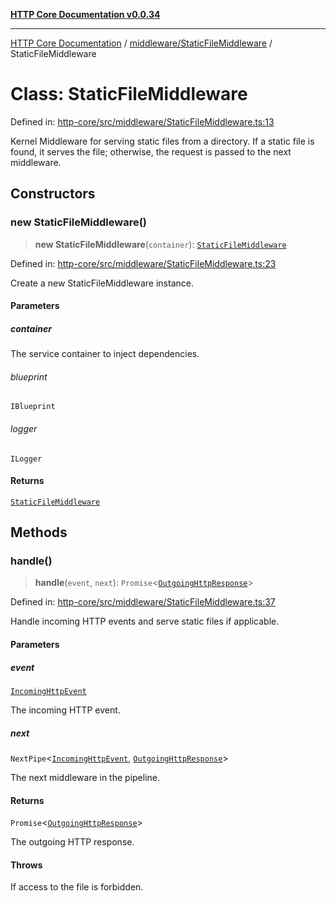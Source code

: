 [**HTTP Core Documentation v0.0.34**](../../../README.md)

***

[HTTP Core Documentation](../../../modules.md) / [middleware/StaticFileMiddleware](../README.md) / StaticFileMiddleware

# Class: StaticFileMiddleware

Defined in: [http-core/src/middleware/StaticFileMiddleware.ts:13](https://github.com/stonemjs/http-core/blob/16d44b2a21e4f4bf5742d6461b8beebcd7cc1d0b/src/middleware/StaticFileMiddleware.ts#L13)

Kernel Middleware for serving static files from a directory.
If a static file is found, it serves the file; otherwise, the request is passed to the next middleware.

## Constructors

### new StaticFileMiddleware()

> **new StaticFileMiddleware**(`container`): [`StaticFileMiddleware`](StaticFileMiddleware.md)

Defined in: [http-core/src/middleware/StaticFileMiddleware.ts:23](https://github.com/stonemjs/http-core/blob/16d44b2a21e4f4bf5742d6461b8beebcd7cc1d0b/src/middleware/StaticFileMiddleware.ts#L23)

Create a new StaticFileMiddleware instance.

#### Parameters

##### container

The service container to inject dependencies.

###### blueprint

`IBlueprint`

###### logger

`ILogger`

#### Returns

[`StaticFileMiddleware`](StaticFileMiddleware.md)

## Methods

### handle()

> **handle**(`event`, `next`): `Promise`\<[`OutgoingHttpResponse`](../../../OutgoingHttpResponse/classes/OutgoingHttpResponse.md)\>

Defined in: [http-core/src/middleware/StaticFileMiddleware.ts:37](https://github.com/stonemjs/http-core/blob/16d44b2a21e4f4bf5742d6461b8beebcd7cc1d0b/src/middleware/StaticFileMiddleware.ts#L37)

Handle incoming HTTP events and serve static files if applicable.

#### Parameters

##### event

[`IncomingHttpEvent`](../../../IncomingHttpEvent/classes/IncomingHttpEvent.md)

The incoming HTTP event.

##### next

`NextPipe`\<[`IncomingHttpEvent`](../../../IncomingHttpEvent/classes/IncomingHttpEvent.md), [`OutgoingHttpResponse`](../../../OutgoingHttpResponse/classes/OutgoingHttpResponse.md)\>

The next middleware in the pipeline.

#### Returns

`Promise`\<[`OutgoingHttpResponse`](../../../OutgoingHttpResponse/classes/OutgoingHttpResponse.md)\>

The outgoing HTTP response.

#### Throws

If access to the file is forbidden.
